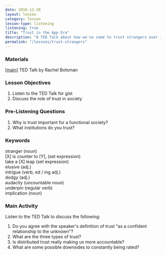 ```yaml
---
date: 2016-11-28
layout: lesson
category: lesson
lesson-type: listening
listening: true
title: "Trust in the App Era" 
description: "A TED Talk about how we've come to trust strangers over institutions due to technology" 
permalink: "/lessons/trust-strangers"
---
```

### Materials 

[<a href="https://www.ted.com/talks/rachel_botsman_we_ve_stopped_trusting_institutions_and_started_trusting_strangers" target="_blank">main</a>] TED Talk by Rachel Botsman  

### Lesson Objectives 

1. Listen to the TED Talk for gist 
2. Discuss the role of trust in society 

### Pre-Listening Questions 

1. Why is trust important for a functional society? 
2. What institutions do you trust? 

### Keywords 
stranger (noun)  
[X] is counter to [Y], (set expression)  
take a [X] leap (set expression)  
elusive (adj.)  
intrigue (verb, ed / ing adj.)  
dodgy (adj.)  
audacity (uncountable noun)  
underpin (regular verb)  
implication (noun)  

### Main Activity  

Listen to the TED Talk to discuss the following: 

1. Do you agree with the speaker's definition of trust "as a confident relationship to the unknown"? 
2. What are the three types of trust? 
3. Is distributed trust really making us more accountable?  
4. What are some possible downsides to constantly being rated?  

